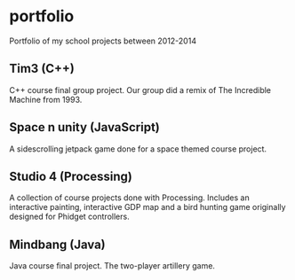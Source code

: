 # portfolio
Portfolio of my school projects between 2012-2014

## Tim3 (C++)
C++ course final group project. Our group did a remix of The Incredible Machine from 1993.
## Space n unity (JavaScript)
A sidescrolling jetpack game done for a space themed course project.
## Studio 4 (Processing)
A collection of course projects done with Processing. Includes an interactive painting, interactive GDP map and a bird hunting game originally designed for Phidget controllers.
## Mindbang (Java)
Java course final project. The two-player artillery game.
